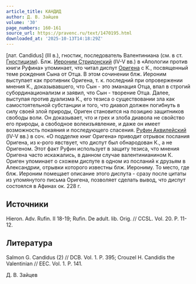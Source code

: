 ```yaml
---
article_title: КАНДИД
author: Д. В. Зайцев
volume: '30'
page_numbers: 160-161
source_url: https://pravenc.ru/text/1470195.html
downloaded_at: '2025-10-13T14:18:29Z'
---
```


[лат. Candidus] (III в.), гностик, последователь Валентиниана (см. в ст. [Гностицизм](https://pravenc.ru/text/Гностицизм.html)). Блж. [Иероним Стридонский](<https://pravenc.ru/text/Иероним Стридонский.html>) (IV-V вв.) в «Апологии против книги Руфина» упоминает, что читал диспут [Оригена](https://pravenc.ru/text/Ориген.html) с К., посвященный теме рождения Сына от Отца. В этом сочинении блж. Иероним выступает как противник Оригена, т. к. последний при опровержении мнения К., доказывавшего, что Сын - это эманация Отца, впал в строгий субординационализм и заявил, что Сын - творение Отца. Далее, выступая против дуализма К., его тезиса о существовании зла как самостоятельной субстанции и того, что диавол должен погибнуть в силу своей злой природы, Ориген становится на позицию защитников свободы воли. Он доказывает, что и грех и злоба диавола не свойство его природы, а свободное волеизъявление, и даже он имеет возможность покаяния и последующего спасения. [Руфин Аквилейский](<https://pravenc.ru/text/Руфин Аквилейский.html>) (IV-V вв.) в соч. «О подделке книг Оригена» приводит отрывок послания Оригена, из к-рого явствует, что диспут был обнародован К., а не Оригеном. Этот факт Руфин использует в защиту тезиса, что мнения Оригена часто искажались, в данном случае валентинианином К. Ориген упоминает о схожем диспуте в одном из посланий к друзьям в Александрии, отрывки которого известны блж. Иерониму. То место, где блж. Иероним помещает описание этого диспута - сразу после цитаты из упомянутого письма Оригена, позволяет сделать вывод, что диспут состоялся в Афинах ок. 228 г.

## Источники

Hieron. Adv. Rufin. II 18-19; Rufin. De adult. lib. Orig. // CCSL. Vol. 20. P. 11-12.

## Литература

Salmon G. Candidus (2) // DCB. Vol. 1. P. 395; Crouzel H. Candidis the Valentinian // EEC. Vol. 1. P. 141.

Д. В. Зайцев
